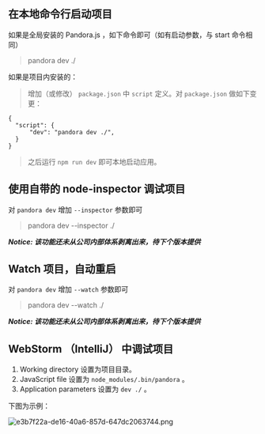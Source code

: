 ## 在本地命令行启动项目

如果是全局安装的 Pandora.js ，如下命令即可（如有启动参数，与 start 命令相同）

> pandora dev ./

如果是项目内安装的：

> 增加（或修改） `package.json` 中 `script` 定义。对 `package.json` 做如下变更：

```
{
  "script": {
      "dev": "pandora dev ./",
  }
}
```

> 之后运行 `npm run dev` 即可本地启动应用。

## 使用自带的 node-inspector 调试项目


对 `pandora dev` 增加 `--inspector` 参数即可

> pandora dev --inspector ./

***Notice: 该功能还未从公司内部体系剥离出来，待下个版本提供***

## Watch 项目，自动重启

对 `pandora dev` 增加 `--watch` 参数即可

> pandora dev --watch ./

***Notice: 该功能还未从公司内部体系剥离出来，待下个版本提供***


## WebStorm （IntelliJ） 中调试项目

1. Working directory 设置为项目目录。
2. JavaScript file 设置为 `node_modules/.bin/pandora` 。
3. Application parameters 设置为 `dev ./` 。

下图为示例：

![e3b7f22a-de16-40a6-857d-647dc2063744.png](https://img.alicdn.com/tfs/TB1bnKNkaagSKJjy0FaXXb0dpXa-2352-1556.png) 


